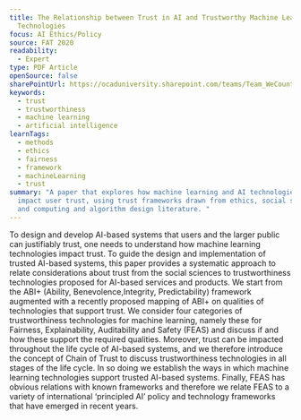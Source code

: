 ```yaml
---
title: The Relationship between Trust in AI and Trustworthy Machine Learning
  Technologies
focus: AI Ethics/Policy
source: FAT 2020
readability:
  - Expert
type: PDF Article
openSource: false
sharePointUrl: https://ocaduniversity.sharepoint.com/teams/Team_WeCount/Shared%20Documents/Resources%20and%20Tools/Literature%20(curated)/The%20relationship%20between%20trust%20in%20AI%20and%20trustworthy%20machine%20learning%20technologies.pdf
keywords:
  - trust
  - trustworthiness
  - machine learning
  - artificial intelligence
learnTags:
  - methods
  - ethics
  - fairness
  - framework
  - machineLearning
  - trust
summary: "A paper that explores how machine learning and AI technologies can
  impact user trust, using trust frameworks drawn from ethics, social sciences,
  and computing and algorithm design literature. "
---
```

To design and develop AI-based systems that users and the larger public can justifiably trust, one needs to understand how machine learning technologies impact trust. To guide the design and implementation of trusted AI-based systems, this paper provides a systematic approach to relate considerations about trust from the social sciences to trustworthiness technologies proposed for AI-based services and products. We start from the ABI+ (Ability, Benevolence,Integrity, Predictability) framework augmented with a recently proposed mapping of ABI+ on qualities of technologies that support trust. We consider four categories of trustworthiness technologies for machine learning, namely these for Fairness, Explainability, Auditability and Safety (FEAS) and discuss if and how these support the required qualities. Moreover, trust can be impacted throughout the life cycle of AI-based systems, and we therefore introduce the concept of Chain of Trust to discuss trustworthiness technologies in all stages of the life cycle. In so doing we establish the ways in which machine learning technologies support trusted AI-based systems. Finally, FEAS has obvious relations with known frameworks and therefore we relate FEAS to a variety of international ‘principled AI’ policy and technology frameworks that have emerged in recent years.
